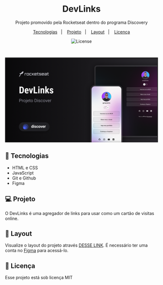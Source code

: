 <h1 align='center'>DevLinks</h1>

<p  align='center'>Projeto promovido pela Rocketseat dentro do programa Discovery</p>

<p  align='center'>
    <a  href='#-tecnologias' > Tecnologias</a>&nbsp;&nbsp;&nbsp;|&nbsp;&nbsp;&nbsp
     <a  href='#-projeto' > Projeto</a>&nbsp;&nbsp;&nbsp;|&nbsp;&nbsp;&nbsp
      <a  href='#-layout' > Layout</a>&nbsp;&nbsp;&nbsp;|&nbsp;&nbsp;&nbsp
       <a  href='#-licença' > Licença</a>

</p>

<p  align='center'>
    <img alt='License' src='https://img.shields.io/static/v1?label=license&message=MIT&color=49AA26&labelColor=000000'>
</p>
<br>


<p  align='center'>
    <img alt='Projeto DevLink' src='.github/projeto.png'>
</p>

##  🔧 Tecnologias
- HTML e CSS
- JavaScript
- Git e Github
- Figma

## 💻 Projeto

O DevLinks é uma agregador de links para usar como  um cartão de visitas online.

## 📝 Layout

Visualize o layout do projeto através [DESSE LINK](https://www.figma.com/file/bclgemi1RaVwOdFjbHgbPG/DevLinks-%E2%80%A2-Projeto-Discover-(Community)?node-id=10%3A620&mode=dev). É necessário ter uma conta no [Figma](https://www.figma.com/) para acessá-lo.

## :memo: Licença
Esse projeto está sob licença MIT